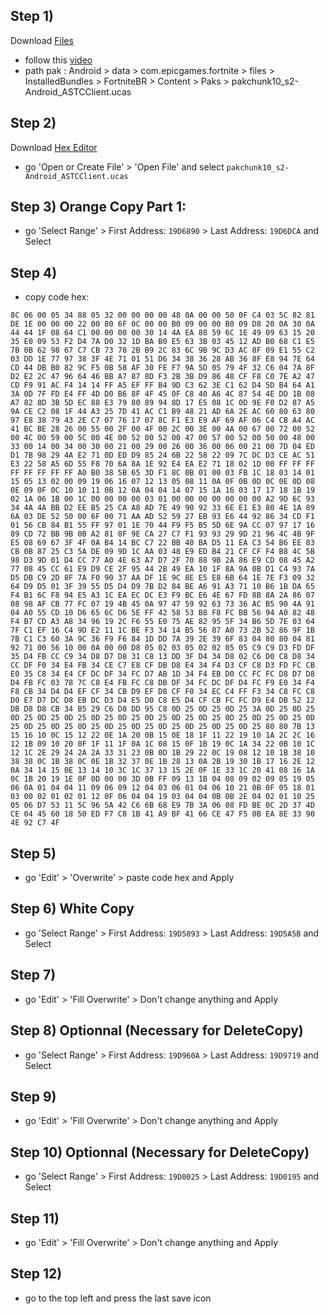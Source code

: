 ## Step 1)
Download [Files](https://play.google.com/store/apps/details?id=com.marc.files) 
- follow this [video](https://youtu.be/8N6MFhZ8XlY?si=ULY7uNq79dFiOSix)
- path pak : Android > data > com.epicgames.fortnite > files > InstalledBundles > FortniteBR > Content > Paks > pakchunk10_s2-Android_ASTCClient.ucas

## Step 2)
Download [Hex Editor](https://play.google.com/store/apps/details?id=tk.yunus.hexeditor&pcampaignid=web_share)
- go 'Open or Create File' > 'Open File' and select ```pakchunk10_s2-Android_ASTCClient.ucas```

## Step 3) Orange Copy Part 1:
- go 'Select Range' > First Address: ```19D6890``` > Last Address: ```19D6DCA``` and Select

## Step 4)
- copy code hex: 

```
8C 06 00 05 34 88 05 32 00 00 00 00 48 0A 00 00 50 0F C4 03 5C 82 81 DE 1E 00 00 00 22 00 80 6F 0C 00 00 B0 09 00 00 B0 09 D8 20 0A 30 0A 44 44 1F 08 64 C1 00 00 00 00 30 14 4A EA 88 59 6C 1E 49 09 63 15 20 35 E0 09 53 F2 D4 7A D0 32 1D BA B0 E5 63 3B 03 45 12 AD B0 68 C1 E5 7B 0B 62 98 67 C7 CB 73 78 2B B9 2C 83 6C 9B 9C D3 AC 8F 09 E1 55 C2 03 DD 1E 77 97 38 3F 4E 71 01 51 D6 34 38 36 28 AB 36 8F E8 94 7E 64 CD 44 DB B0 82 9C F5 0B 58 AF 30 FE F7 9A 5D 05 79 4F 32 C6 04 7A 8F D2 E2 2C 47 96 64 46 BB A7 87 8D F3 2B 3B D9 86 48 CF F8 C0 7E A2 47 CD F9 91 AC F4 14 14 FF A5 EF FF B4 9D C3 62 3E C1 62 D4 5D B4 64 A1 3A 0D 7F FD E4 FF 4D D0 B6 8F 4F 45 0F C8 40 A6 4C 87 54 4E DD 1B 08 A7 82 8D 3B 5D EC 88 E3 79 80 89 94 8D 17 E5 08 1C 0D 9E F0 D2 87 A5 9A CE C2 08 1F 44 A3 25 7D 41 AC C1 B9 48 21 AD 6A 2E AC 60 80 63 80 97 E8 38 79 43 2E C7 07 76 17 07 8C F1 E3 E9 AF 69 AF 06 C4 CB A4 AC 41 BC BE 28 26 00 55 00 2F 00 4F 00 2C 00 3E 00 4A 00 67 00 72 00 52 00 4C 00 59 00 5C 00 4E 00 52 00 52 00 47 00 57 00 52 00 50 00 48 00 33 00 14 00 34 00 30 00 21 00 29 00 26 00 36 00 06 00 21 00 7D 04 ED D1 7B 98 29 4A E2 71 0D ED D9 85 24 6B 22 58 22 09 7C DC D3 CE AC 51 E3 22 58 A5 6D 55 F8 70 6A 8A 1E 92 E4 EA E2 71 18 02 1D 00 FF FF FF FF FF FF FF FF A0 B0 38 5B 65 3D F1 8C 0B 01 00 03 FB 1C 18 03 14 01 15 05 13 02 00 09 19 06 16 07 12 13 05 08 11 0A 0F 0B 0D 0C 0E 0D 08 0E 09 0F 0C 10 10 11 0B 12 0A 04 04 14 07 15 1A 16 03 17 17 18 1B 19 02 1A 06 1B 00 1C 00 00 00 00 03 01 00 00 00 00 00 00 00 A2 9D 6C 93 34 4A 4A BB D2 EE B5 25 CA A8 AD 7E 49 90 92 33 6E E1 E3 80 4E 1A 89 6A 03 DE 52 50 00 6F 00 71 AA AD 52 59 27 EB 93 E6 44 92 86 34 CD F1 01 56 CB 84 B1 55 FF 97 01 1E 70 44 F9 F5 B5 5D 6E 9A CC 07 97 17 16 89 CD 72 BB 9B 0B A2 81 8F 9E CA 27 C7 F1 93 93 29 9D 21 96 4C 4B 9F E5 08 69 67 3F 4F 0A B4 14 BC C7 22 BB 40 BA D5 11 EA C3 54 B6 EE 83 CB 0B 87 25 C3 5A DE 09 9D 1C AA 03 48 E9 ED B4 21 CF CF F4 B8 4C 5B 98 D3 9D 01 D4 CC 77 A0 4E 63 A7 D7 2F 70 88 9B 2A 86 E9 CD 08 45 A2 77 08 45 CC 61 E9 D9 CE 2F 95 44 2B 49 EA 10 1F 8A 9A 0B D1 C4 93 7A D5 DB C9 2D 8F 7A F0 90 37 AA DF 1E 9C 8E E5 E8 6B 64 1E 7E F3 09 32 64 D9 D5 01 3F 39 55 D5 D4 D9 7B D2 84 BE A6 91 A3 71 10 B6 1B DA 65 F4 B1 6C F8 94 E5 A3 1C EA EC DC E3 F9 BC E6 4E 67 FD 8B 8A 2A 86 07 08 98 AF CB 77 FC 07 19 4B 45 0A 97 47 59 92 63 73 36 AC B5 90 4A 91 04 A0 55 CD 10 D6 65 6C D6 5E FF 42 58 53 B8 F8 FC BB 56 94 A0 82 48 F4 B7 CD A3 A8 34 96 19 2C F6 55 E0 75 AE 82 95 5F 34 B6 5D 7E 03 64 7F C1 EF 16 C4 9D E2 11 1C BE F3 34 14 B5 56 87 A0 73 2B 52 86 9F 1B 7B C1 C3 60 3A 9C 36 F9 F6 84 1D DD 7A 39 2E 39 6F 83 04 80 80 04 81 92 71 00 56 10 00 0A 00 00 D8 05 02 03 05 02 02 05 05 C9 C9 D3 FD DF 35 D4 FB CC C9 34 D8 D7 D8 31 C8 13 DD 3F D4 34 D8 02 C6 D0 C8 D8 34 CC DF F0 34 E4 FB 34 CE C7 E8 CF DB D8 E4 34 F4 D3 CF C8 D3 FD FC CB E0 35 C8 34 E4 CF DC DF 34 FC D7 AB 1D 34 F4 EB D0 CC FC FC D8 D7 D8 D4 FB FC 03 78 7C C8 E4 FB FC C8 DB DF 34 FC DC DF D4 FC F9 E0 34 F4 F8 CB 34 D4 D4 EF CF 34 CB D9 EF D8 CF F0 34 EC C4 FF F3 34 C8 FC C8 D0 E7 D7 DC D8 EB DC D3 D4 E5 D0 C8 E5 D4 CF CB FC FC D9 E4 DB 52 12 DB D8 D8 CB 34 B5 29 C6 D8 DD 95 C8 0D 25 0D 25 0D 25 3A 0D 25 0D 25 0D 25 0D 25 0D 25 0D 25 0D 25 0D 25 0D 25 0D 25 0D 25 0D 25 0D 25 0D 25 0D 25 0D 25 0D 25 0D 25 0D 25 0D 25 0D 25 0D 25 0D 25 80 80 7B 13 15 16 10 0C 15 12 22 0E 1A 20 0B 15 0E 18 1F 11 22 19 10 1A 2C 2C 16 12 1B 09 10 20 0F 1F 11 1F 0A 1C 08 15 0F 1B 19 0C 1A 34 22 0B 10 1C 12 1C 2E 29 24 2A 2A 33 31 23 0B 0D 1B 29 22 0C 19 08 12 10 1B 38 10 38 38 0C 1B 38 0C 0E 1B 32 37 0E 1B 28 13 0A 2B 19 30 1B 17 16 2E 12 0A 34 14 15 0E 13 14 10 3C 1C 37 13 15 2E 0F 1E 33 1C 20 41 08 16 1A 0C 1B 20 19 1E 0F 0D 00 00 3D 0B FF 09 13 1B 04 08 09 02 09 05 19 05 06 0A 01 04 04 11 09 06 09 12 04 03 06 01 04 06 10 21 0B 0F 05 18 01 03 00 02 01 02 01 12 0F 06 04 04 19 03 04 04 0B 0B 2E 04 02 01 10 25 05 06 D7 53 11 5C 96 5A 42 C6 6B 68 E9 7B 3A 06 08 FD BE 0C 2D 37 4D CE 04 45 60 18 50 ED F7 C8 1B 41 A9 BF 41 66 CE 47 F5 0B EA 8E 33 90 4E 92 C7 4F
```

## Step 5)
- go 'Edit' > 'Overwrite' > paste code hex and Apply 

## Step 6) White Copy
- go 'Select Range' > First Address: ```19D5893``` > Last Address: ```19D5A5B``` and Select

## Step 7)
- go 'Edit' > 'Fill Overwrite' > Don't change anything and Apply

## Step 8) Optionnal (Necessary for DeleteCopy)
- go 'Select Range' > First Address: ```19D960A``` > Last Address: ```19D9719``` and Select

## Step 9)
- go 'Edit' > 'Fill Overwrite' > Don't change anything and Apply

## Step 10) Optionnal (Necessary for DeleteCopy)
- go 'Select Range' > First Address: ```19D0025``` > Last Address: ```19D0195``` and Select

## Step 11)
- go 'Edit' > 'Fill Overwrite' > Don't change anything and Apply

## Step 12)
- go to the top left and press the last save icon